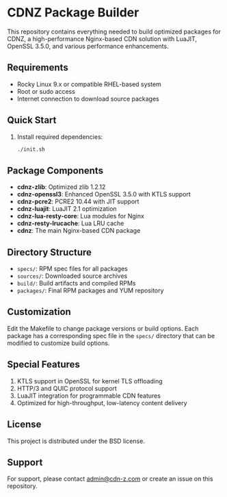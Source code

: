 # CDNZ Package Builder

This repository contains everything needed to build optimized packages for CDNZ, a high-performance Nginx-based CDN solution with LuaJIT, OpenSSL 3.5.0, and various performance enhancements.

## Requirements

- Rocky Linux 9.x or compatible RHEL-based system
- Root or sudo access
- Internet connection to download source packages

## Quick Start

1. Install required dependencies:
   ```bash
   ./init.sh
   ```


## Package Components

- **cdnz-zlib**: Optimized zlib 1.2.12
- **cdnz-openssl3**: Enhanced OpenSSL 3.5.0 with KTLS support
- **cdnz-pcre2**: PCRE2 10.44 with JIT support
- **cdnz-luajit**: LuaJIT 2.1 optimization
- **cdnz-lua-resty-core**: Lua modules for Nginx
- **cdnz-resty-lrucache**: Lua LRU cache
- **cdnz**: The main Nginx-based CDN package

## Directory Structure

- `specs/`: RPM spec files for all packages
- `sources/`: Downloaded source archives
- `build/`: Build artifacts and compiled RPMs
- `packages/`: Final RPM packages and YUM repository

## Customization

Edit the Makefile to change package versions or build options. Each package has a corresponding spec file in the `specs/` directory that can be modified to customize build options.

## Special Features

1. KTLS support in OpenSSL for kernel TLS offloading
2. HTTP/3 and QUIC protocol support
3. LuaJIT integration for programmable CDN features
4. Optimized for high-throughput, low-latency content delivery

## License

This project is distributed under the BSD license.

## Support

For support, please contact admin@cdn-z.com or create an issue on this repository.